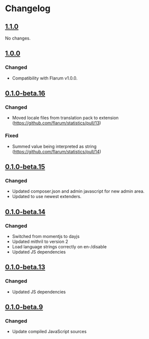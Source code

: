 # Changelog


## [1.1.0](https://github.com/flarum/statistics/compare/v1.0.0...v1.1.0)

No changes.

## [1.0.0](https://github.com/flarum/statistics/compare/v0.1.0-beta.16...v1.0.0)

### Changed
- Compatibility with Flarum v1.0.0.

## [0.1.0-beta.16](https://github.com/flarum/statistics/compare/v0.1.0-beta.15...v0.1.0-beta.16)

### Changed
- Moved locale files from translation pack to extension (https://github.com/flarum/statistics/pull/13)

### Fixed
- Summed value being interpreted as string (https://github.com/flarum/statistics/pull/14)

## [0.1.0-beta.15](https://github.com/flarum/statistics/compare/v0.1.0-beta.14...v0.1.0-beta.15)

### Changed
- Updated composer.json and admin javascript for new admin area.
- Updated to use newest extenders.

## [0.1.0-beta.14](https://github.com/flarum/statistics/compare/v0.1.0-beta.13...v0.1.0-beta.14)

### Changed
- Switched from momentjs to dayjs
- Updated mithril to version 2
- Load language strings correctly on en-/disable
- Updated JS dependencies

## [0.1.0-beta.13](https://github.com/flarum/statistics/compare/v0.1.0-beta.12...v0.1.0-beta.13)

### Changed
- Updated JS dependencies

## [0.1.0-beta.9](https://github.com/flarum/statistics/compare/v0.1.0-beta.8...v0.1.0-beta.9)

### Changed
- Update compiled JavaScript sources
